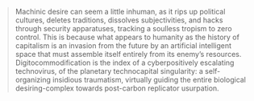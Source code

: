 > Machinic desire can seem a little inhuman, as it rips up political cultures, deletes traditions, dissolves subjectivities, and hacks through security apparatuses, tracking a soulless tropism to zero control. This is because what appears to humanity as the history of capitalism is an invasion from the future by an artificial intelligent space that must assemble itself entirely from its enemy’s resources. Digitocommodification is the index of a cyberpositively escalating technovirus, of the planetary technocapital singularity: a self-organizing insidious traumatism, virtually guiding the entire biological desiring-complex towards post-carbon replicator usurpation.
